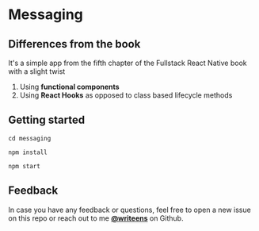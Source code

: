 # Messaging

## Differences from the book

It's a simple app from the fifth chapter of the Fullstack React Native book with a slight twist
1. Using **functional components**
2. Using **React Hooks** as opposed to class based lifecycle methods

## Getting started

```
cd messaging

npm install

npm start

```

## Feedback

In case you have any feedback or questions, feel free to open a new issue on this repo or reach out to me [**@writeens**](https://github.com/writeens) on Github.